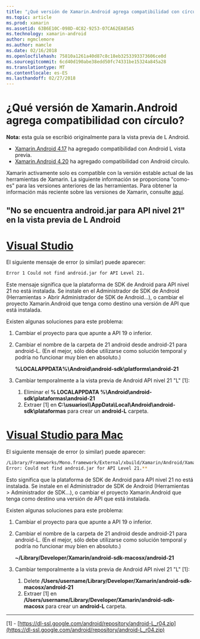 ```yaml
---
title: "¿Qué versión de Xamarin.Android agrega compatibilidad con círculo?"
ms.topic: article
ms.prod: xamarin
ms.assetid: 63B6E10C-098D-4C82-9253-07CA62EA85A5
ms.technology: xamarin-android
author: mgmclemore
ms.author: mamcle
ms.date: 02/16/2018
ms.openlocfilehash: 75810a1261a40d87c8c18eb3253393373606ce0d
ms.sourcegitcommit: 6cd40d190abe38edd50fc74331be15324a845a28
ms.translationtype: MT
ms.contentlocale: es-ES
ms.lasthandoff: 02/27/2018
---
```

# <a name="what-version-of-xamarinandroid-added-lollipop-support"></a>¿Qué versión de Xamarin.Android agrega compatibilidad con círculo?

**Nota:** esta guía se escribió originalmente para la vista previa de L Android.

-   [Xamarin.Android 4.17](https://developer.xamarin.com/releases/android/xamarin.android_4/xamarin.android_4.17/) ha agregado compatibilidad con Android L vista previa.
-   [Xamarin.Android 4.20](https://developer.xamarin.com/releases/android/xamarin.android_4/xamarin.android_4.20/) ha agregado compatibilidad con Android círculo.

Xamarin activamente solo es compatible con la versión estable actual de las herramientas de Xamarin. La siguiente información se proporciona "como-es" para las versiones anteriores de las herramientas. Para obtener la información más reciente sobre las versiones de Xamarin, consulte [aquí](http://releases.xamarin.com/).

## <a name="missing-androidjar-for-api-level-21-in-android-l-preview"></a>"No se encuentra android.jar para API nivel 21" en la vista previa de L Android

# <a name="visual-studiotabvswin"></a>[Visual Studio](#tab/vswin)

El siguiente mensaje de error (o similar) puede aparecer:

```cmd
Error 1 Could not find android.jar for API Level 21.
```

Este mensaje significa que la plataforma de SDK de Android para API nivel 21 no está instalada. Se instale en el Administrador de SDK de Android (Herramientas > Abrir Administrador de SDK de Android...), o cambiar el proyecto Xamarin.Android que tenga como destino una versión de API que está instalada.

Existen algunas soluciones para este problema:

1. Cambiar el proyecto para que apunte a API 19 o inferior.

2. Cambiar el nombre de la carpeta de 21 android desde android-21 para android-L. (En el mejor, sólo debe utilizarse como solución temporal y podría no funcionar muy bien en absoluto.)

   **%LOCALAPPDATA%\\Android\\android-sdk\\platforms\\android-21**

3. Cambiar temporalmente a la vista previa de Android API nivel 21 "L" [1]:

    1.  Eliminar el **% LOCALAPPDATA %\\Android\\android-sdk\\plataformas\\android-21** 
    2.  Extraer [1] en **C:\\usuarios\\<username>\\AppData\\Local\\Android\\android-sdk\\plataformas** para crear un **android-L** carpeta.

# <a name="visual-studio-for-mactabvsmac"></a>[Visual Studio para Mac](#tab/vsmac)

El siguiente mensaje de error (o similar) puede aparecer:

```bash
/Library/Frameworks/Mono.framework/External/xbuild/Xamarin/Android/Xamarin.Android.Common.targets: 
Error: Could not find android.jar for API Level 21.**
```

Esto significa que la plataforma de SDK de Android para API nivel 21 no está instalada. Se instale en el Administrador de SDK de Android (Herramientas > Administrador de SDK...), o cambiar el proyecto Xamarin.Android que tenga como destino una versión de API que está instalada.

Existen algunas soluciones para este problema:

1. Cambiar el proyecto para que apunte a API 19 o inferior.

2. Cambiar el nombre de la carpeta de 21 android desde android-21 para android-L. (En el mejor, sólo debe utilizarse como solución temporal y podría no funcionar muy bien en absoluto.)

   **~/Library/Developer/Xamarin/android-sdk-macosx/android-21**

3. Cambiar temporalmente a la vista previa de Android API nivel 21 "L" [1]:

    1.  Delete **/Users/username/Library/Developer/Xamarin/android-sdk-macosx/android-21**
    2.  Extraer [1] en **/Users/username/Library/Developer/Xamarin/android-sdk-macosx** para crear un **android-L** carpeta.

-----


[1] - [https://dl-ssl.google.com/android/repository/android-L_r04.zip](https://dl-ssl.google.com/android/repository/android-L_r04.zip)
